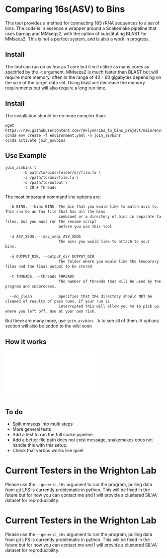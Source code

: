 # Comparing 16s(ASV) to Bins

This tool provides a method for connecting 16S rRNA sequences to a set of bins.
The code is in essence a wrapper around a Snakemake pipeline that uses barnap and MMseqs2, with the option of substituting BLAST for MMseqs2.
This is not a perfect system, and is also a work in progress.

## Install

The tool can run on as few as 1 core but it will utilize as many cores as specified by the -t argument.  MMseqs2 is much faster than BLAST but will require more memory, often in the range of 40 - 60 gigabytes depending on the size of the target data set. Using blast will decrease the memory requirements but will also require a long run time.

## Install

The installation should be no more complex than:

```
wget https://raw.githubusercontent.com/rmFlynn/16s_to_bins_project/main/environment.yaml
conda env create -f environment.yaml -n join_asvbins
conda activate join_asvbins
```

## Use Example
```
join_asvbins \
        -b path/to/bins/folder/or/file.fa \
        -a /path/to/asv/file.fa \
        -o /path/to/output \
        -t 20 # Threads
```

The most important command line options are:

```
  -b BINS, --bins BINS  The bin that you would like to match asvs to. This can be an fna file that has all the bins
                        combined or a directory of bins in separate fa files, but you must run the rename script
                        before you use this tool

  -a ASV_SEQS, --asv_seqs ASV_SEQS
                        The asvs you would like to attach to your bins.

  -o OUTPUT_DIR, --output_dir OUTPUT_DIR
                        The folder where you would like the temporary files and the final output to be stored

  -t THREADS, --threads THREADS
                        The number of threads that will be used by the program and subprocess.

  --no_clean            Specifies that the directory should NOT be cleaned of results of pass runs. If your run is
                        interrupted this will allow you to to pick up. where you left off. Use at your own risk.

```
But there are many more, use `join_asvbins -h` to see all of them. A options section will also be added to the wiki soon

## How it works

![example_dag](./images/salmonella_dag.pdf)


## To do
 * Split mmseqs into multi steps
 * More general tests
 * Add a test to run the full snake pipeline.
 * Add a better file path does not exist message, snakemakes does not handle this with this setup.
 * Check that verbos works like quiet



# Current Testers in the Wrighton Lab
Please use the `--generic_16s` argument to run the program, pulling data from git LFS is currently problematic in python. This will be fixed in the future but for now you can contact me and I will provide a clustered SILVA dataset for reproducibility.



# Current Testers in the Wrighton Lab
Please use the `--generic_16s` argument to run the program, pulling data from git LFS is currently problematic in python. This will be fixed in the future but for now you can contact me and I will provide a clustered SILVA dataset for reproducibility.
